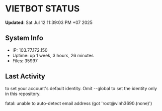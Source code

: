 # VIETBOT STATUS
**Updated**: Sat Jul 12 11:39:03 PM +07 2025

## System Info
- IP: 103.77.172.150
- Uptime: up 1 week, 3 hours, 26 minutes
- Files: 35997

## Last Activity

to set your account's default identity.
Omit --global to set the identity only in this repository.

fatal: unable to auto-detect email address (got 'root@vinh3690.(none)')
